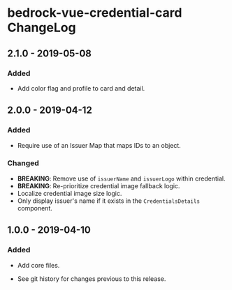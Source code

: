 # bedrock-vue-credential-card ChangeLog

## 2.1.0 - 2019-05-08

### Added
- Add color flag and profile to card and detail.

## 2.0.0 - 2019-04-12

### Added
- Require use of an Issuer Map that maps IDs to an object.

### Changed
- **BREAKING**: Remove use of `issuerName` and `issuerLogo` within credential.
- **BREAKING**: Re-prioritize credential image fallback logic.
- Localize credential image size logic.
- Only display issuer's name if it exists in the `CredentialsDetails` component.

## 1.0.0 - 2019-04-10

### Added
- Add core files.

- See git history for changes previous to this release.
